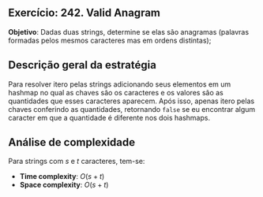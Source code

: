 ## Exercício: 242. Valid Anagram
**Objetivo**: Dadas duas strings, determine se elas são anagramas (palavras formadas pelos mesmos caracteres mas em ordens distintas);

## Descrição geral da estratégia
Para resolver itero pelas strings adicionando seus elementos em um hashmap no qual as chaves são os caracteres e os valores são as quantidades que esses caracteres aparecem. Após isso, apenas itero pelas chaves conferindo as quantidades, retornando `false` se eu encontrar algum caracter em que a quantidade é diferente nos dois hashmaps.

## Análise de complexidade
Para strings com $s$ e $t$ caracteres, tem-se:
- **Time complexity**: $O(s + t)$ 
- **Space complexity**: $O(s + t)$ 
